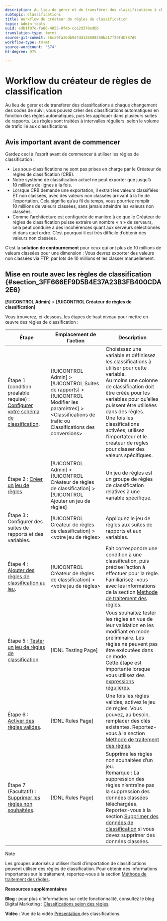 ```yaml
---
description: Au lieu de gérer et de transférer des classifications à chaque changement des codes de suivi, vous pouvez créer des classifications automatiques en fonction des règles automatiques, puis les appliquer dans plusieurs suites de rapports. Les règles sont traitées à intervalles réguliers, selon le volume de trafic lié aux classifications.
subtopic: Classifications
title: Workflow du créateur de règles de classification
topic: Admin tools
uuid: edb1f07e-fa86-4055-8f4b-cce2d370edbb
translation-type: tm+mt
source-git-commit: 56ca9fa36db9d7dd126808280ba17f29f4b787d9
workflow-type: tm+mt
source-wordcount: '574'
ht-degree: 97%

---
```



# Workflow du créateur de règles de classification

Au lieu de gérer et de transférer des classifications à chaque changement des codes de suivi, vous pouvez créer des classifications automatiques en fonction des règles automatiques, puis les appliquer dans plusieurs suites de rapports. Les règles sont traitées à intervalles réguliers, selon le volume de trafic lié aux classifications.

## Avis important avant de commencer

Gardez ceci à l’esprit avant de commencer à utiliser les règles de classification :

* Les sous-classifications ne sont pas prises en charge par le Créateur de règles de classification (CRB).
* Notre système de classification actuel ne peut exporter que jusqu’à 10 millions de lignes à la fois.
* Lorsque CRB demande une exportation, il extrait les valeurs classifiées ET non classées, avec des valeurs non classées arrivant à la fin de l’exportation. Cela signifie qu’au fil du temps, vous pourriez remplir 10 millions de valeurs classées, sans jamais atteindre les valeurs non classées.
* Comme l’architecture est configurée de manière à ce que le Créateur de règles de classification puisse extraire un nombre « n » de serveurs, cela peut conduire à des incohérences quant aux serveurs sélectionnés et dans quel ordre. C’est pourquoi il est très difficile d’obtenir des valeurs non classées.

C’est la **solution de contournement** pour ceux qui ont plus de 10 millions de valeurs classées pour une dimension : Vous devrez exporter des valeurs non classées via FTP, par lots de 10 millions et les classer manuellement.

## Mise en route avec les règles de classification {#section_3FF666EF9D5B4E37A23B3FB400CDA2E6}

**[!UICONTROL Admin]** > **[!UICONTROL Créateur de règles de classification]**

Vous trouverez, ci-dessous, les étapes de haut niveau pour mettre en œuvre des règles de classification :

| Étape | Emplacement de l’action | Description |
|--- |--- |--- |
| Étape 1 (condition préalable requise) : [Configurer votre schéma de classification](https://docs.adobe.com/content/help/fr-FR/analytics/components/classifications/c-classifications.html). | [!UICONTROL Admin] > [!UICONTROL Suites de rapports] > [!UICONTROL Modifier les paramètres] > &lt;Classifications de trafic ou Classifications des conversions> | Choisissez une variable et définissez les classifications à utiliser pour cette variable. <br>Au moins une colonne de classification doit être créée pour les variables pour qu’elles puissent être utilisées dans des règles.<br>Une fois les classifications activées, utilisez l’importateur et le créateur de règles pour classer des valeurs spécifiques. |
| Étape 2 : [Créer un jeu de règles](/help/components/classifications/crb/classification-rule-set.md). | [!UICONTROL Admin] > [!UICONTROL Créateur de règles de classification] > [!UICONTROL Ajouter un jeu de règles] | Un jeu de règles est un groupe de règles de classification relatives à une variable spécifique. |
| Étape 3 : Configurer des suites de rapports et des variables. | [!UICONTROL Créateur de règles de classification] > &lt;votre jeu de règles> | Appliquez le jeu de règles aux suites de rapports et aux variables. |
| Étape 4 : [Ajouter des règles de classification au jeu](/help/components/classifications/crb/classification-quickstart-rules.md). | [!UICONTROL Créateur de règles de classification] > &lt;votre jeu de règles> | Fait correspondre une condition à une classification, puis précise l’action à effectuer pour la règle.  Familiarisez-vous avec les informations de la section [Méthode de traitement des règles](/help/components/classifications/crb/classification-quickstart-rules.md). |
| Étape 5 : [Tester un jeu de règles de classification](/help/components/classifications/crb/classification-quickstart-rules.md) | [!DNL Testing Page] | Vous souhaitez tester les règles en vue de leur validation en les modifiant en mode préliminaire. Les règles ne peuvent pas être exécutées dans ce mode.<br>Cette étape est importante lorsque vous utilisez des [expressions régulières](/help/components/classifications/crb/classification-quickstart-rules.md). |
| Étape 6 : [Activer des règles valides](/help/components/classifications/crb/classification-rule-definitions.md). | [!DNL Rules Page] | Une fois les règles valides, activez le jeu de règles.  Vous pouvez, au besoin, remplacer des clés existantes. Reportez-vous à la section [Méthode de traitement des règles](/help/components/classifications/crb/classification-quickstart-rules.md). |
| Étape 7 (Facultatif) : [Supprimer les règles non souhaitées](/help/components/classifications/crb/classification-rule-definitions.md). | [!DNL Rules Page] | Supprime les règles non souhaitées d’un jeu.<br>Remarque : La suppression des règles n’entraîne pas la suppression des données classées téléchargées.  Reportez-vous à la section [Supprimer des données de classification](/help/components/classifications/importer/t-delete-classification-data.md) si vous devez supprimer des données classées. |

>[!NOTE]
>
>Les groupes autorisés à utiliser l’outil d’importation de classifications peuvent utiliser des règles de classification. Pour obtenir des informations importantes sur le traitement, reportez-vous à la section [Méthode de traitement des règles](/help/components/classifications/crb/classification-quickstart-rules.md).

**Ressources supplémentaires**

**Blog** : pour plus d’informations sur cette fonctionnalité, consultez le blog Digital Marketing : [Classifications selon des règles](https://theblog.adobe.com/rule-based-classifications-part-1-making-classifications-easier/).

**Vidéo** : Vue de la vidéo  [Présentation ](https://docs.adobe.com/content/help/en/analytics-learn/tutorials/components/classifications/overview-of-classifications.html) des classifications.
